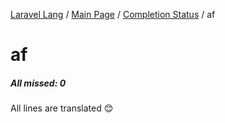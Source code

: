 [Laravel Lang](https://github.com/Laravel-Lang/lang) / [Main Page](../index.md) / [Completion Status](../status.md) / af

# af

##### All missed: 0

All lines are translated 😊

